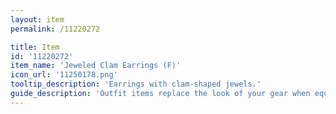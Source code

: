 ```yaml
---
layout: item
permalink: /11220272

title: Item
id: '11220272'
item_name: 'Jeweled Clam Earrings (F)'
icon_url: '11250178.png'
tooltip_description: 'Earrings with clam-shaped jewels.'
guide_description: 'Outfit items replace the look of your gear when equipped.'
---
```

